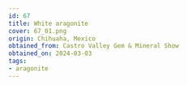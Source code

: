 ```yaml
---
id: 67
title: White aragonite
cover: 67_01.png
origin: Chihuaha, Mexico
obtained_from: Castro Valley Gem & Mineral Show
obtained_on: 2024-03-03
tags:
- aragonite
---
```

